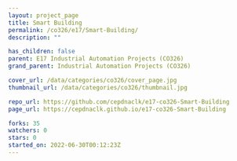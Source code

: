 ```yaml
---
layout: project_page
title: Smart Building
permalink: /co326/e17/Smart-Building/
description: ""

has_children: false
parent: E17 Industrial Automation Projects (CO326)
grand_parent: Industrial Automation Projects (CO326)

cover_url: /data/categories/co326/cover_page.jpg
thumbnail_url: /data/categories/co326/thumbnail.jpg

repo_url: https://github.com/cepdnaclk/e17-co326-Smart-Building
page_url: https://cepdnaclk.github.io/e17-co326-Smart-Building

forks: 35
watchers: 0
stars: 0
started_on: 2022-06-30T00:12:23Z
---
```




